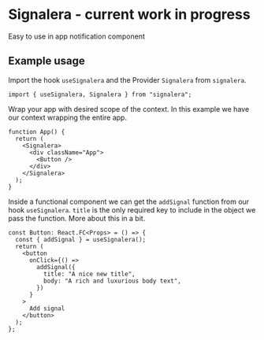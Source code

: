 # Signalera - current work in progress
Easy to use in app notification component


## Example usage

Import the hook `useSignalera` and the Provider `Signalera` from `signalera`.

`import { useSignalera, Signalera } from "signalera";`

Wrap your app with desired scope of the context. In this example we have our context wrapping the entire app.
```
function App() {
  return (
    <Signalera>
      <div className="App">
        <Button />
      </div>
    </Signalera>
  );
}
```
Inside a functional component we can get the `addSignal` function from our hook `useSignalera`.
`title` is the only required key to include in the object we pass the function. More about this in a bit.

```
const Button: React.FC<Props> = () => {
  const { addSignal } = useSignalera();
  return (
    <button
      onClick={() =>
        addSignal({
          title: "A nice new title",
          body: "A rich and luxurious body text",
        })
      }
    >
      Add signal
    </button>
  );
};
```
